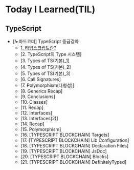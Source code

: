 # Today I Learned(TIL)

## TypeScript
* [노마드코더] TypeScript 중급강좌
  * [1. 타입스크립트란?](https://github.com/yuhyeon99/TIL/blob/master/TypeScript/%ED%83%80%EC%9E%85%EC%8A%A4%ED%81%AC%EB%A6%BD%ED%8A%B8%EB%9E%80.md)
  * [2. TypeScript의 Type 시스템]
  * [3. Types of TS(기본)_1]
  * [4. Types of TS(기본)_2]
  * [5. Types of TS(기본)_3]
  * [6. Call Signatures]
  * [7. Polymorphism(다형성)]
  * [8. Generics Recap]
  * [9. Conclusions]
  * [10. Classes]
  * [11. Recap]
  * [12. Interfaces]
  * [13. Interfaces(2)]
  * [14. Recap]
  * [15. Polymorphism]
  * [16. [TYPESCRIPT BLOCKCHAIN] Targets]
  * [17. [TYPESCRIPT BLOCKCHAIN] Lib Configuration]
  * [18. [TYPESCRIPT BLOCKCHAIN] Declaration Files]
  * [19. [TYPESCRIPT BLOCKCHAIN] JsDoc]
  * [20. [TYPESCRIPT BLOCKCHAIN] Blocks]
  * [21. [TYPESCRIPT BLOCKCHAIN] DefinitelyTyped]